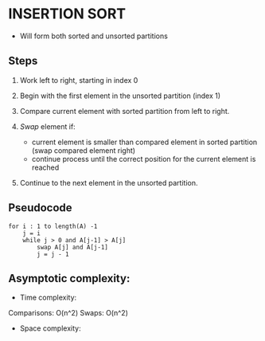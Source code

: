 # INSERTION SORT

- Will form both sorted and unsorted partitions


## Steps
1. Work left to right, starting in index 0

2. Begin with the first element in the unsorted partition (index 1)

3. Compare current element with sorted partition from left to right.

4. *Swap* element if:
    - current element is smaller than compared element in sorted partition (swap compared element right)
    - continue process until the correct position for the current element is reached

5. Continue to the next element in the unsorted partition. 


## Pseudocode

    for i : 1 to length(A) -1
        j = i
        while j > 0 and A[j-1] > A[j]
            swap A[j] and A[j-1]
            j = j - 1

## Asymptotic complexity: 

- Time complexity:

Comparisons: O(n^2)
Swaps: O(n^2)

- Space complexity: 
